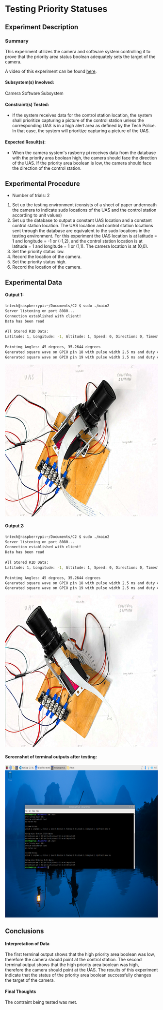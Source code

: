 # Testing Priority Statuses
## Experiment Description
### Summary
<!-- Short summary of the experiment written after completing it -->
This experiment utilizes the camera and software system controlling it to prove that the priority area status boolean adequately sets the target of the camera. 

A video of this experiment can be found [here](https://www.youtube.com/watch?v=AOBYHYJI4ZE).

#### Subsystem(s) Involved:
Camera Software Subsystem

#### Constraint(s) Tested:
- If the system receives data for the control station location, the system shall prioritize capturing a picture of the control station unless the corresponding UAS is in a high alert area as defined by the Tech Police. In that case, the system will prioritize capturing a picture of the UAS.
 
#### Expected Result(s):
- When the camera system's rasberry pi receives data from the database with the priority area boolean high, the camera should face the direction of the UAS. If the priority area boolean is low, the camera should face the direction of the control station.

## Experimental Procedure
<!-- Description of what you did ideally in steps -->
- Number of trials: 2
  
1. Set up the testing environment (consists of a sheet of paper underneath the camera to indicate sudo locations of the UAS and the control station according to unit values)
2. Set up the database to output a constant UAS location and a constant control station location. The UAS location and control station locations sent through the database are equivalent to the sudo locations in the testing environment. For this experiment the UAS location is at latitude = 1 and longitude = -1 or (-1,2), and the control station location is at latitude = 1 and longitude = 1 or (1,1). The camera location is at (0,0). 
3. Set the priority status low.
4. Record the location of the camera.
5. Set the priority status high.
6. Record the location of the camera.


## Experimental Data
<!-- data tables or graph of the results (whichever is appropriate) -->

#### Output 1:

``` bash
tntech@raspberrypi:~/Documents/C2 $ sudo ./main2
Server listening on port 8080...
Connection established with client!
Data has been read

All Stored RID Data: 
Latitude: 1, Longitude: -1, Altitude: 1, Speed: 0, Direction: 0, Timestamp: 0, CS Latitude: 1, CS Longitude: 1, High Priority Area: No

Pointing Angles: 45 degrees, 35.2644 degrees
Generated square wave on GPIO pin 18 with pulse width 2.5 ms and duty cycle 28%
Generated square wave on GPIO pin 19 with pulse width 2.5 ms and duty cycle 30%
```

<img src= "/Documentation/Experimentation/Images/camerapointinguas.jpg" width="700" height="500">

#### Output 2:

``` bash
tntech@raspberrypi:~/Documents/C2 $ sudo ./main2
Server listening on port 8080...
Connection established with client!
Data has been read

All Stored RID Data: 
Latitude: 1, Longitude: -1, Altitude: 1, Speed: 0, Direction: 0, Timestamp: 0, CS Latitude: 1, CS Longitude: 1, High Priority Area: No

Pointing Angles: 45 degrees, 35.2644 degrees
Generated square wave on GPIO pin 18 with pulse width 2.5 ms and duty cycle 28%
Generated square wave on GPIO pin 19 with pulse width 2.5 ms and duty cycle 30%
```

<img src= "/Documentation/Experimentation/Images/camerapointingatuasreal.jpg" width="700" height="500">


#### Screenshot of terminal outputs after testing:

<img src= "/Documentation/Experimentation/Images/terminal.png" width="700" height="500">

## Conclusions
#### Interpretation of Data
<!-- explain what the results of the experiments mean and what conclusions you draw -->

The first terminal output shows that the high priority area boolean was low, therefore the camera should point at the control station.
The second terminal output shows that the high priority area boolean was high, therefore the camera should point at the UAS.
The results of this experiment indicate that the status of the priority area boolean successfully changes the target of the camera.


#### Final Thoughts
<!-- Were constraints met? -->
The contraint being tested was met.

